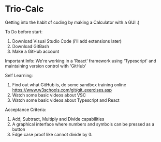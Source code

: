 # Trio-Calc
Getting into the habit of coding by making a Calculator with a GUI :) 

To Do before start:
  1. Download Visual Studio Code (i'll add extensions later)
  2. Download GitBash
  3. Make a GitHub account
  
  
Important Info: We're working in a 'React' framework using 'Typescript' and maintaining
version control with 'GitHub'

Self Learning:
  1. Find out what GitHub is, do some sandbox training online
      https://www.w3schools.com/git/git_exercises.asp
  2. Watch some basic videos about VSC
  3. Watch some basic videos about Typescript and React 

Acceptance Criteria:
  1. Add, Subtract, Multiply and Divide capabilities
  2. A graphical interface where numbers and symbols can be pressed as a button
  3. Edge case proof like cannot divide by 0.
 
